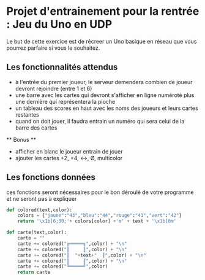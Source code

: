 # Projet d'entrainement pour la rentrée : Jeu du Uno en UDP

Le but de cette exercice est de récreer un Uno basique en réseau que vous pourrez parfaire si vous le souhaitez.


## Les fonctionnalités attendus

- à l'entrée du premier joueur, le serveur demendera combien de joueur devront rejoindre (entre 1 et 6)
- une barre avec les cartes qui devront s'afficher en ligne numéroté plus une dernière qui représentera la pioche
- un tableau des scores en haut avec les noms des joueurs et leurs cartes restantes
- quand on doit jouer, il faudra entrain un numéro qui sera celui de la barre des cartes

** Bonus ** 
- afficher en blanc le joueur entrain de jouer
- ajouter les cartes +2, +4, ↔, Ø, multicolor


## Les fonctions données

ces fonctions seront nécessaires pour le bon déroulé de votre programme et ne seront pas à expliquer

```python
def colored(text,color):
	colors = {"jaune":"43","bleu":"44","rouge":"41","vert":"42"}
	return '\x1b[6;30;'+ colors[color] +'m' + text + '\x1b[0m'

def carte(text,color):
	carte = ""
	carte += colored("╔═════╗",color) + "\n"
	carte += colored("║     ║",color) + "\n"
	carte += colored("║  "+text+"  ║",color) + "\n"
	carte += colored("║     ║",color) + "\n"
	carte += colored("╚═════╝",color)
	return carte
```
